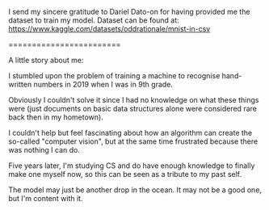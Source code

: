 I send my sincere gratitude to Dariel Dato-on for having provided me the dataset to train my model.
Dataset can be found at: https://www.kaggle.com/datasets/oddrationale/mnist-in-csv



========================

A little story about me:

I stumbled upon the problem of training a machine to recognise hand-written numbers in 2019 when I was in 9th grade. 

Obviously I couldn't solve it since I had no knowledge on what these things were (just documents on basic data structures alone were considered rare back then in my hometown).

I couldn't help but feel fascinating about how an algorithm can create the so-called "computer vision", but at the same time frustrated because there was nothing I can do.

Five years later, I'm studying CS and do have enough knowledge to finally make one myself now, so this can be seen as a tribute to my past self.

The model may just be another drop in the ocean. It may not be a good one, but I'm content with it.

